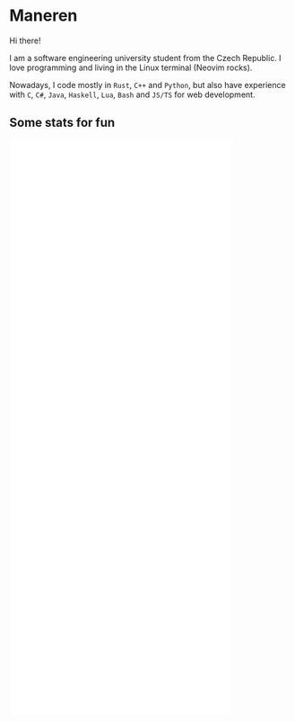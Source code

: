 # Maneren

Hi there!

I am a software engineering university student from the Czech Republic. I love
programming and living in the Linux terminal (Neovim rocks).

Nowadays, I code mostly in `Rust`, `C++` and `Python`, but also have experience
with `C`, `C#`, `Java`, `Haskell`, `Lua`, `Bash` and `JS/TS` for web development.

## Some stats for fun

![Metrics](github-metrics.svg)
